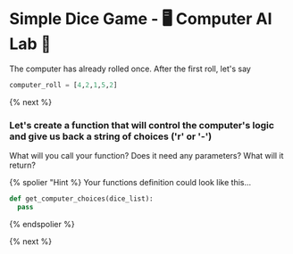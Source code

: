 # Simple Dice Game - 🖥️ Computer AI Lab 🧠

The computer has already rolled once. After the first roll, let's say
```python
computer_roll = [4,2,1,5,2]
```
{% next %}

### Let's create a function that will control the computer's logic and give us back a string of choices ('r' or '-')
What will you call your function? Does it need any parameters? What will it return?

{% spolier "Hint %}
Your functions definition could look like this...
```python
def get_computer_choices(dice_list):
  pass
```
{% endspolier %}

{% next %}
